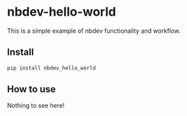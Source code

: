 nbdev-hello-world
================

<!-- WARNING: THIS FILE WAS AUTOGENERATED! DO NOT EDIT! -->

This is a simple example of nbdev functionality and workflow.

## Install

``` sh
pip install nbdev_hello_world
```

## How to use

Nothing to see here!
